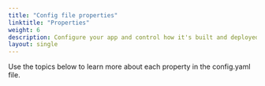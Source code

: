 ```yaml
---
title: "Config file properties"
linktitle: "Properties"
weight: 6
description: Configure your app and control how it's built and deployed on {{% vendor/name %}}.
layout: single
---
```


Use the topics below to learn more about each property in the config.yaml file. 
